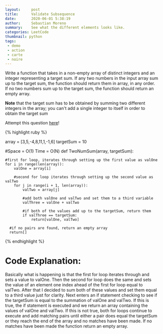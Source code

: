 ```yaml
---
layout:     post
title:      Validate Subsequence
date:       2020-06-01 5:38:19
author:     Sebastian Moreno
summary:    See what the different elements looks like.
categories: LeetCode
thumbnail: python
tags:
 - demo
 - action
 - carte
 - noire
---
```


Write a function that takes in a non-empty array of distinct integers and an integer representing a target sum. If any two numbers in the input array sum up to the target sum, the function should return them in array, in any order. If no two numbers sum up to the target sum, the function should return an empty array.

**Note** that the target sum has to be obtained by summing two different integers in the array; you can't add a single integer to itself in order to obtain the target sum

Attempt this question [here][1]!

{% highlight ruby %}

array = [3,5,-4,8,11,1,-1,6]
targetSum = 10

#Space = O(1) Time = O(N)
def TwoNumSum(array, targetSum):

    #first for loop, iterates through setting up the first value as valOne
    for i in range(len(array)):
        valOne = array[i]

        #second for loop iterates through setting up the second value as valTwo
        for j in range(i + 1, len(array)):
            valTwo = array[j]

            #add both valOne and valTwo and set them to a third variable
            valThree = valOne + valTwo

            #if both of the values add up to the targetSum, return them
            if valThree == targetSum:
                return[valOne, valTwo]

      #if no pairs are found, return an empty array
      return[]

{% endhighlight %}

# Code Explanation:
Basically what is happening is that the first for loop iterates through and sets a value to valOne. Then the second for loop does the same and sets the value of an element one index ahead of the first for loop equal to valTwo. After that I decided to sum both of these values and set them equal to a third value just for clarity. Next enters an if statement checking to see if the targetSum is equal to the summation of valOne and valTwo. If this is true, the if statement is executed and we return an array containing the values of valOne and valTwo. If this is not true, both for loops continue to execute and add matching pairs until either a pair does equal the targetSum or they reach the end of the array and no matches have been made. If no matches have been made the function return an empty array.

[1]: https://leetcode.com/problems/two-sum/

